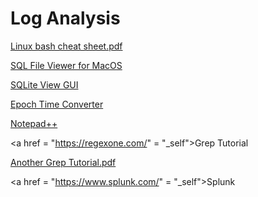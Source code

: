 # Log Analysis

[Linux bash cheat sheet.pdf](https://github.com/NataIeigh/NCL/files/7602401/Linux_bash_cheat_sheet-1.pdf)

<a href = "https://www.sqlprostudio.com" target = "_self">SQL File Viewer for MacOS</a>

<a href = "https://inloop.github.io/sqlite-viewer/" target = "_self">SQLite View GUI</a>

<a href = "http://www.vk2zay.net/calculators/epochTimeConverter.php" target = "_self">Epoch Time Converter</a>

<a href = "https://notepad-plus-plus.org/downloads/" target = "_self">Notepad++</a>

<a href = "https://regexone.com/" = "_self">Grep Tutorial</a>

[Another Grep Tutorial.pdf](https://github.com/NataIeigh/NCL/files/7602426/33929.pdf)

<a href = "https://www.splunk.com/" = "_self">Splunk</a>
